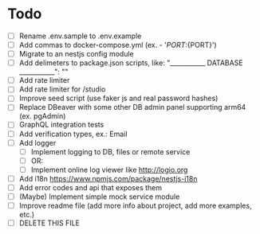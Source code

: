 # Todo

- [ ] Rename .env.sample to .env.example
- [ ] Add commas to docker-compose.yml (ex. - '${PORT}:${PORT}')
- [ ] Migrate to an nestjs config module
- [ ] Add delimeters to package.json scripts, like: "___________ DATABASE ___________": ""
- [ ] Add rate limiter
- [ ] Add rate limiter for /studio
- [ ] Improve seed script (use faker js and real password hashes)
- [ ] Replace DBeaver with some other DB admin panel supporting arm64 (ex. pgAdmin)
- [ ] GraphQL integration tests
- [ ] Add verification types, ex.: Email
- [ ] Add logger
  - [ ] Implement logging to DB, files or remote service
  - [ ] OR:
  - [ ] Implement online log viewer like http://logio.org
- [ ] Add i18n https://www.npmjs.com/package/nestjs-i18n
- [ ] Add error codes and api that exposes them
- [ ] (Maybe) Implement simple mock service module
- [ ] Improve readme file (add more info about project, add more examples, etc.)
- [ ] DELETE THIS FILE
